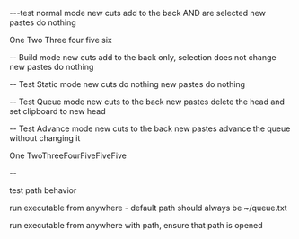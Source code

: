 ---test normal mode
new cuts add to the back AND are selected
new pastes do nothing

One
Two
Three
four
five
six

-- Build mode
new cuts add to the back only, selection does not change
new pastes do nothing


-- Test Static mode
new cuts do nothing
new pastes do nothing

-- Test Queue mode
new cuts to the back
new pastes delete the head and set clipboard to new head

-- Test Advance mode
new cuts to the back
new pastes advance the queue without changing it

One TwoThreeFourFiveFiveFive

--

test path behavior 

run executable from anywhere - default path should always be ~/queue.txt

run executable from anywhere with path, ensure that path is opened
